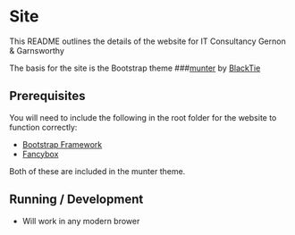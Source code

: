 # Site

This README outlines the details of the website for IT Consultancy Gernon & Garnsworthy

The basis for the site is the Bootstrap theme ###[munter](http://blacktie.co/2013/10/munter-one-page-theme/) by [BlackTie](http://blacktie.co/)

## Prerequisites

You will need to include the following in the root folder for the website to function correctly:

* [Bootstrap Framework](getbootstrap.com)
* [Fancybox](fancybox.net)

Both of these are included in the munter theme.

## Running / Development

* Will work in any modern brower


